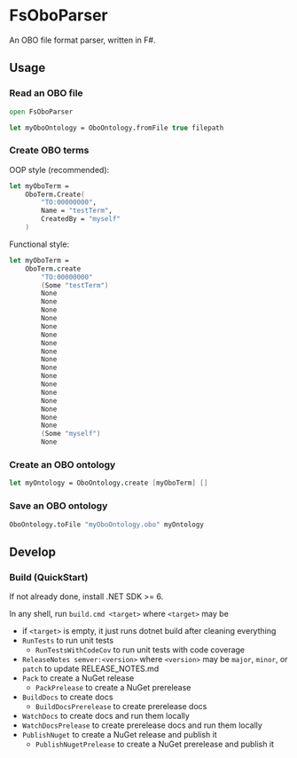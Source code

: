 # FsOboParser

An OBO file format parser, written in F#.

## Usage

### Read an OBO file

```fsharp
open FsOboParser

let myOboOntology = OboOntology.fromFile true filepath
```

### Create OBO terms

OOP style (recommended):

```fsharp
let myOboTerm = 
	OboTerm.Create(
		"TO:00000000", 
		Name = "testTerm", 
		CreatedBy = "myself"
	)
```

Functional style:

```fsharp
let myOboTerm = 
	OboTerm.create 
		"TO:00000000" 
		(Some "testTerm") 
		None 
		None 
		None 
		None 
		None 
		None 
		None 
		None 
		None 
		None 
		None 
		None 
		None 
		None 
		None 
		None 
		None 
		(Some "myself") 
		None
```

### Create an OBO ontology

```fsharp
let myOntology = OboOntology.create [myOboTerm] []
```

### Save an OBO ontology

```fsharp
OboOntology.toFile "myOboOntology.obo" myOntology
```

## Develop

### Build (QuickStart)

If not already done, install .NET SDK >= 6.

In any shell, run `build.cmd <target>` where `<target>` may be
- if `<target>` is empty, it just runs dotnet build after cleaning everything
- `RunTests` to run unit tests
	- `RunTestsWithCodeCov` to run unit tests with code coverage
- `ReleaseNotes semver:<version>` where `<version>` may be `major`, `minor`, or `patch` to update RELEASE_NOTES.md
- `Pack` to create a NuGet release
    - `PackPrelease` to create a NuGet prerelease
- `BuildDocs` to create docs
    - `BuildDocsPrerelease` to create prerelease docs
- `WatchDocs` to create docs and run them locally
- `WatchDocsPrelease` to create prerelease docs and run them locally
- `PublishNuget` to create a NuGet release and publish it
    - `PublishNugetPrelease` to create a NuGet prerelease and publish it